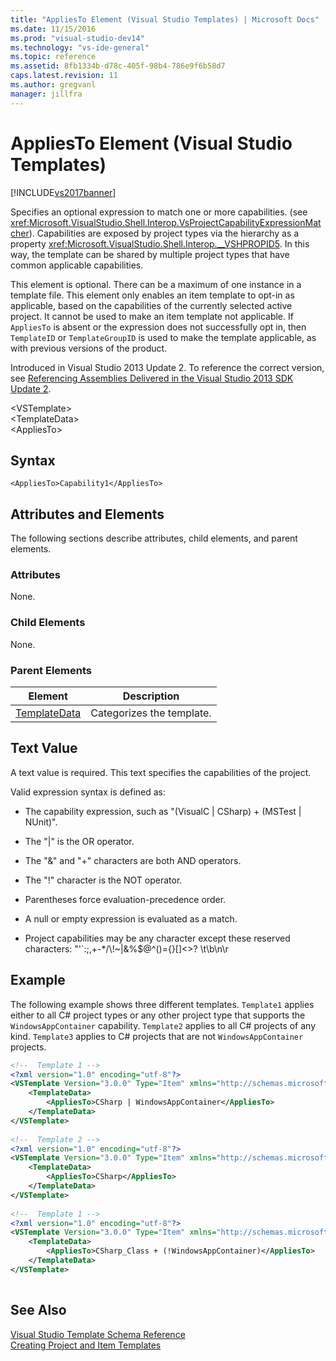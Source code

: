 ```yaml
---
title: "AppliesTo Element (Visual Studio Templates) | Microsoft Docs"
ms.date: 11/15/2016
ms.prod: "visual-studio-dev14"
ms.technology: "vs-ide-general"
ms.topic: reference
ms.assetid: 8fb1334b-d78c-405f-98b4-786e9f6b58d7
caps.latest.revision: 11
ms.author: gregvanl
manager: jillfra
---
```

# AppliesTo Element (Visual Studio Templates)
[!INCLUDE[vs2017banner](../includes/vs2017banner.md)]

Specifies an optional expression to match one or more capabilities. (see <xref:Microsoft.VisualStudio.Shell.Interop.VsProjectCapabilityExpressionMatcher>). Capabilities are exposed by project types via the hierarchy as a property <xref:Microsoft.VisualStudio.Shell.Interop.__VSHPROPID5>. In this way, the template can be shared by multiple project types that have common applicable capabilities.  
  
 This element is optional. There can be a maximum of one instance in a template file. This element only enables an item template to opt-in as applicable, based on the capabilities of the currently selected active project. It cannot be used to make an item template not applicable. If `AppliesTo` is absent or the expression does not successfully opt in, then `TemplateID` or `TemplateGroupID` is used to make the template applicable, as with previous versions of the product.  
  
 Introduced in Visual Studio 2013 Update 2. To reference the correct version, see [Referencing Assemblies Delivered in the Visual Studio 2013 SDK Update 2](https://msdn.microsoft.com/42b65c3e-e42b-4c39-98c8-bea285f25ffb).  
  
 \<VSTemplate>  
 \<TemplateData>  
 \<AppliesTo>  
  
## Syntax  
  
```  
<AppliesTo>Capability1</AppliesTo>   
```  
  
## Attributes and Elements  
 The following sections describe attributes, child elements, and parent elements.  
  
### Attributes  
 None.  
  
### Child Elements  
 None.  
  
### Parent Elements  
  
|Element|Description|  
|-------------|-----------------|  
|[TemplateData](../extensibility/templatedata-element-visual-studio-templates.md)|Categorizes the template.|  
  
## Text Value  
 A text value is required. This text specifies the capabilities of the project.  
  
 Valid expression syntax is defined as:  
  
- The capability expression, such as "(VisualC &#124; CSharp) + (MSTest &#124; NUnit)".  
  
- The "&#124;" is the OR operator.  
  
- The "&" and "+" characters are both AND operators.  
  
- The "!" character is the NOT operator.  
  
- Parentheses force evaluation-precedence order.  
  
- A null or empty expression is evaluated as a match.  
  
- Project capabilities may be any character except these reserved characters: "'`:;,+-*/\\!~&#124;&%$@^()={}[]<>? \t\b\n\r  
  
## Example  
 The following example shows three different templates. `Template1` applies either to all C# project types or any other project type that supports the `WindowsAppContainer` capability. `Template2` applies to all C# projects of any kind. `Template3` applies to C# projects that are not `WindowsAppContainer` projects.  
  
```xml  
<!--  Template 1 -->  
<?xml version="1.0" encoding="utf-8"?>  
<VSTemplate Version="3.0.0" Type="Item" xmlns="http://schemas.microsoft.com/developer/vstemplate/2005" xmlns:xsi="http://www.w3.org/2001/XMLSchema-instance" xsi:schemaLocation="http://schemas.microsoft.com/developer/vstemplate/2005">  
    <TemplateData>  
        <AppliesTo>CSharp | WindowsAppContainer</AppliesTo>   
    </TemplateData>  
</VSTemplate>  
  
<!--  Template 2 -->  
<?xml version="1.0" encoding="utf-8"?>  
<VSTemplate Version="3.0.0" Type="Item" xmlns="http://schemas.microsoft.com/developer/vstemplate/2005" xmlns:xsi="http://www.w3.org/2001/XMLSchema-instance" xsi:schemaLocation="http://schemas.microsoft.com/developer/vstemplate/2005">  
    <TemplateData>  
        <AppliesTo>CSharp</AppliesTo>   
    </TemplateData>  
</VSTemplate>  
  
<!--  Template 1 -->  
<?xml version="1.0" encoding="utf-8"?>  
<VSTemplate Version="3.0.0" Type="Item" xmlns="http://schemas.microsoft.com/developer/vstemplate/2005" xmlns:xsi="http://www.w3.org/2001/XMLSchema-instance" xsi:schemaLocation="http://schemas.microsoft.com/developer/vstemplate/2005">  
    <TemplateData>  
        <AppliesTo>CSharp_Class + (!WindowsAppContainer)</AppliesTo>   
    </TemplateData>  
</VSTemplate>  
  
```  
  
## See Also  
 [Visual Studio Template Schema Reference](../extensibility/visual-studio-template-schema-reference.md)   
 [Creating Project and Item Templates](../ide/creating-project-and-item-templates.md)
